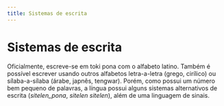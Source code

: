 ```yaml
---
title: Sistemas de escrita
---
```

# Sistemas de escrita

Oficialmente, escreve-se em toki pona com o alfabeto latino. Também é possível escrever usando outros alfabetos letra-a-letra (grego, cirílico) ou sílaba-a-sílaba (árabe, japnês, tengwar). Porém, como possui um número bem pequeno de palavras, a língua possui alguns sistemas alternativos de escrita (_sitelen_pona_, _sitelen sitelen_), além de uma linguagem de sinais.
